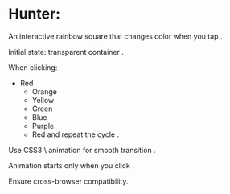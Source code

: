 # Hunter:

An interactive rainbow square that changes color when you tap .

Initial state: transparent container .

When clicking:
- Red
  - Orange
  - Yellow
  - Green
  - Blue
  - Purple
  - Red and repeat the cycle .

Use CSS3 \ animation for smooth transition .

Animation starts only when you click .

Ensure cross-browser compatibility.
